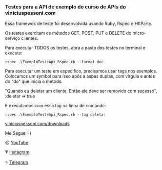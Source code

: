 ### Testes para a API de exemplo do curso de APIs do viniciuspessoni.com

Essa framewok de teste foi desenvolvida usando Ruby, Rspec e HttParty.

Os testes exercitam os métodos GET, POST, PUT e DELETE do micro-serviço clientes.

Para executar TODOS os testes, abra a pasta dos testes no terminal e execute:

    rspec .\ExemploTesteApi_Rspec.rb --format doc

Para executar um teste em específico, precisamos usar tags nos exemplos. Colocamos um symbol para isso após a aspas duplas, com vírgula e antes do "do" que inicia o método. 

   "Quando eu deletar um cliente, Então ele deve ser removido com sucesso", :deletar => true

E executamos com essa tag na linha de comando:

    rspec .\ExemploTesteApi_Rspec.rb --tag deletar

[viniciuspessoni.com/downloads]( https://www.viniciuspessoni.com/downloads)

Me Segue =}

😍 [YouTube]( https://www.youtube.com/c/pessonizando) 

💗 [Instagram](https://www.instagram.com/pessonizando)

⭐ [Telegram](https://t.me/pessonizando)

